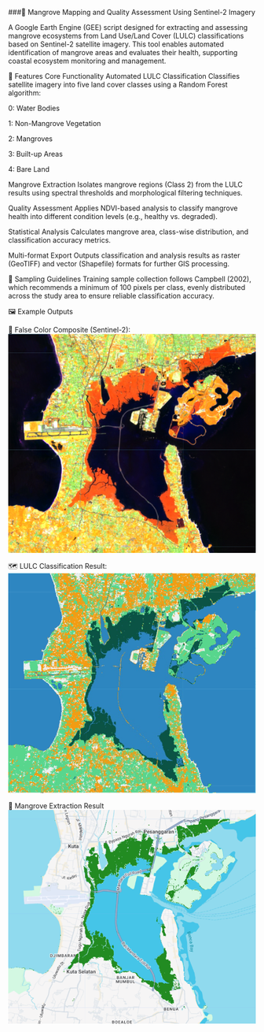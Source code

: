 ###🌿 Mangrove Mapping and Quality Assessment Using Sentinel-2 Imagery

A Google Earth Engine (GEE) script designed for extracting and assessing mangrove ecosystems from Land Use/Land Cover (LULC) classifications based on Sentinel-2 satellite imagery. This tool enables automated identification of mangrove areas and evaluates their health, supporting coastal ecosystem monitoring and management.

🚀 Features
Core Functionality
Automated LULC Classification
Classifies satellite imagery into five land cover classes using a Random Forest algorithm:

0: Water Bodies

1: Non-Mangrove Vegetation

2: Mangroves

3: Built-up Areas

4: Bare Land

Mangrove Extraction
Isolates mangrove regions (Class 2) from the LULC results using spectral thresholds and morphological filtering techniques.

Quality Assessment
Applies NDVI-based analysis to classify mangrove health into different condition levels (e.g., healthy vs. degraded).

Statistical Analysis
Calculates mangrove area, class-wise distribution, and classification accuracy metrics.

Multi-format Export
Outputs classification and analysis results as raster (GeoTIFF) and vector (Shapefile) formats for further GIS processing.

📌 Sampling Guidelines
Training sample collection follows Campbell (2002), which recommends a minimum of 100 pixels per class, evenly distributed across the study area to ensure reliable classification accuracy.

🖼️ Example Outputs

🌈 False Color Composite (Sentinel-2):
![alt text](https://github.com/sylpurnama/-Mangrove-Extraction-from-LULC-Classification-using-Sentinel-2-Imagery-/blob/main/1.png)

🗺️ LULC Classification Result:
![alt text](https://github.com/sylpurnama/-Mangrove-Extraction-from-LULC-Classification-using-Sentinel-2-Imagery-/blob/main/2.png)

🌳 Mangrove Extraction Result
![alt text](https://github.com/sylpurnama/-Mangrove-Extraction-from-LULC-Classification-using-Sentinel-2-Imagery-/blob/main/3.png)
